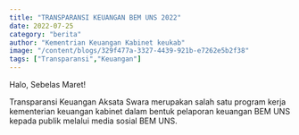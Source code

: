 ```yaml
---
title: "TRANSPARANSI KEUANGAN BEM UNS 2022"
date: 2022-07-25
category: "berita"
author: "Kementrian Keuangan Kabinet keukab"
image: "/content/blogs/329f477a-3327-4439-921b-e7262e5b2f38"
tags: ["Transparansi","Keuangan"]
---
```


Halo, Sebelas Maret!

Transparansi Keuangan Aksata Swara merupakan salah satu program kerja kementerian keuangan kabinet dalam bentuk pelaporan keuangan BEM UNS kepada publik melalui media sosial BEM UNS.
